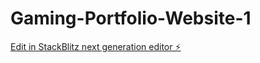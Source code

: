# Gaming-Portfolio-Website-1

[Edit in StackBlitz next generation editor ⚡️](https://stackblitz.com/~/github.com/BlackxLegend/Gaming-Portfolio-Website-1)